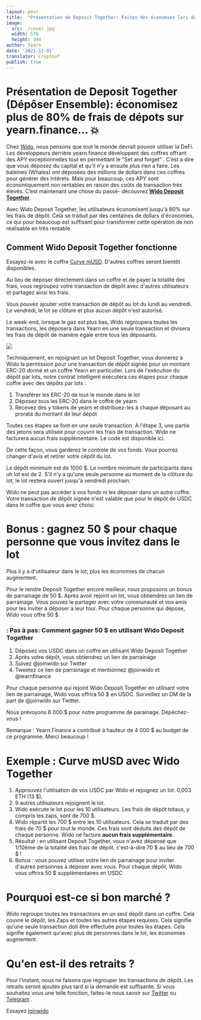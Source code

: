 ```yaml
---
layout: post
title:  "Présentation de Deposit Together: Faites des économies lors de vos dépôts dans un coffre"
image:
  src: ./cover.jpg
  width: 576
  height: 344
author: Yearn
date: '2021-11-01'
translator: Cryptouf
publish: true
---
```


# Présentation de Deposit Together (Dépôser Ensemble): économisez plus de 80% de frais de dépots sur yearn.finance… 💥

Chez [Wido](https://app.joinwido.com/?page=detail&address=0x8cc94ccd0f3841a468184aCA3Cc478D2148E1757), nous pensons que tout le monde devrait pouvoir utiliser la DeFi. Les développeurs derrière yearn.finance développent des coffres offrant des APY exceptionnelles tout en permettant le “Set and forget” . C’est a dire que vous déposez du capital et qu'il n’y a ensuite plus rien a faire. Les baleines (Whales) ont déposées des millions de dollars dans ces coffres pour générer des intérets.  Mais pour beaucoup, ces APY sont économiquement non rentables en raison des coûts de transaction très élevés. C’est maintenant une chose du passé- découvrez **[Wido Deposit Together](https://app.joinwido.com/?page=detail&address=0x8cc94ccd0f3841a468184aCA3Cc478D2148E1757)**. 

Avec Wido Deposit Together, les utilisateurs économisent jusqu'à 80% sur les frais de dépôt. Cela se traduit par des centaines de dollars d'économies, ce qui pour beaucoup est suffisant pour transformer cette opération de non réalisable en très rentable.



## Comment Wido Deposit Together fonctionne 

Essayez-le avec le coffre [Curve mUSD](https://app.joinwido.com/?page=detail&address=0x8cc94ccd0f3841a468184aCA3Cc478D2148E1757). D'autres coffres seront bientôt disponibles.

Au lieu de déposer directement dans un coffre et de payer la totalité des frais, vous regroupez votre transaction de dépôt avec d'autres utilisateurs et partagez ainsi les frais.

Vous pouvez ajouter votre transaction de dépôt au lot du lundi au vendredi. Le vendredi, le lot se clôture et plus aucun dépôt n'est autorisé.

Le week-end, lorsque le gaz est plus bas, Wido regroupera toutes les transactions, les déposera dans Yearn en une seule transaction et divisera les frais de dépôt de manière égale entre tous les déposants.

![](/_posts/_announcements/deposit-together/deposit-together.png?w=800&h=800)

Techniquement, en rejoignant un lot Deposit Together, vous donnerez à Wido la permission pour une transaction de dépôt signée pour un montant ERC-20 donné et un coffre Yearn en particulier. Lors de l'exécution du dépôt par lots, notre contrat intelligent exécutera ces étapes pour chaque coffre avec des dépôts par lots :

1. Transférer les ERC-20 de tout le monde dans le lot
2. Déposez tous les ERC-20 dans le coffre de yearn
3. Recevez des y tokens de yearn et distribuez-les à chaque déposant au prorata du montant de leur dépôt


Toutes ces étapes se font en une seule transaction. À l'étape 3, une partie des jetons sera utilisée pour couvrir les frais de transaction. Wido ne facturera aucun frais supplémentaire. Le code est disponible ici.

De cette façon, vous garderez le controle de vos fonds. Vous pourrez changer d'avis et retirer votre cépôt du lot.

Le dépôt minimum est de 1000 $. Le nombre minimum de participants dans uh lot est de 2. S'il n'y a qu'une seule personne au moment de la clôture du lot, le lot restera ouvert jusqu'à vendredi prochain.

Wido ne peut pas accéder à vos fonds ni les déposer dans un autre coffre. Votre transaction de dépôt signée n'est valable que pour le dépôt de USDC dans le coffre que vous avez choisi.


# Bonus : gagnez 50 $  pour chaque personne que vous invitez dans le lot
Plus il y a d'utilisateur dans le lot,  plus les économies de chacun augmentent.

Pour le rendre Deposit Together encore meilleur, nous proposons un bonus de parrainage de 50 $. Après avoir rejoint un lot, vous obtiendrez un lien de parrainage. Vous pouvez le partager avec votre communauté et vos amis pour les inviter à déposer a leur tour. Pour chaque personne qui dépose, Wido vous offre 50 $.

 ### : Pas à pas: Comment gagner 50 $ en utilisant Wido Deposit Together

1. Déposez vos USDC dans un coffre en utilisant Wido Deposit Together
2. Après votre dépôt, vous obtiendrez un lien de parrainage
3. Suivez @joinwido sur Twitter
4. Tweetez ce lien de parrainage et mentionnez @joinwido et @iearnfinance

Pour chaque personne qui rejoint Wido Deposit Together en utilisant votre lien de parrainage, Wido vous offrira 50 $ en USDC. Surveillez un DM de la part de @joinwido sur Twitter.


Nous prévoyons 8 000 $ pour notre programme de parainage. Dépêchez-vous !

Remarque : Yearn.Finance a contribué à hauteur de 4 000 $ au budget de ce programme. Merci beaucoup !



# Exemple : Curve mUSD avec Wido Together

1. Approuvez l'utilisation de vos USDC par Wido et rejoignez un lot: 0,003 ETH (13 $).
2. 9 autres utilisateurs rejoignent le lot.
3. Wido exécute le lot pour les 10 utilisateurs. Les frais de dépôt totaux, y compris les zaps, sont de 700 $.
4. Wido répartit les 700 $ entre les 10 utilisateurs. Cela se traduit par des frais de 70 $ pour tout le monde. Ces frais sont déduits des dépôt de chaque personne. Wido ne facture **aucun frais supplémentaire**.
5. Résultat : en utilisant Deposit Together, vous n'avez dépensé que 1/10ème de la totalité des frais de dépôt. c'est-à-dire  70 $ au lieu de 700 $ !
6. Bonus : vous pouvez utiliser votre lien de parrainage pour inviter d'autres personnes à déposer avec vous. Pour chaque dépôt, Wido vous offrira 50 $ supplémentaires en USDC


# Pourquoi est-ce si bon marché ?
Wido regroupe toutes les transactions en un seul dépôt dans un coffre. Cela couvre le dépôt, les Zaps et toutes les autres étapes requises. Cela signifie qu'une seule transaction doit être effectuée pour toutes les étapes. Cela signifie également qu'avec plus de personnes dans le lot, les économies augmentent.



# Qu'en est-il des retraits ?
Pour l'instant, nous ne faisons que regrouper les transactions de dépôt. Les retraits seront ajoutés plus tard si la demande est suffisante. Si vous souhaitez vous une telle fonction, faites-le nous savoir sur [Twitter](https://twitter.com/joinwido)  ou [Telegram](https://t.me/joinwido) .


Essayez [joinwido](https://app.joinwido.com/?page=detail&address=0x8cc94ccd0f3841a468184aCA3Cc478D2148E1757)


